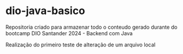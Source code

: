 # dio-java-basico

Repositoria criado para armazenar todo o conteudo gerado durante do bootcamp DIO Santander 2024 - Backend com Java 

Realização do primeiro teste de alteração de um arquivo local 
